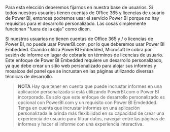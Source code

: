 Para esta elección deberemos fijarnos en nuestra base de usuarios. Si todos nuestros usuarios tienen cuentas de Office 365 y licencias de usuario de Power BI, entonces podremos usar el servicio Power BI porque no hay requisitos para el desarrollo personalizado. Las cosas simplemente funcionan "fuera de la caja" como dicen.

 

Si nuestros usuarios no tienen cuentas de Office 365 y / o licencias de Power BI, no puede usar PowerBI.com, por lo que deberemos usar Power BI Embedded. Cuando utiliza PowerBI Embedded, Microsoft le cobra por sesión de informe en lugar de cobrarle en términos de licencias de usuario. Este enfoque de Power BI Embedded requiere un desarrollo personalizado, ya que debe crear un sitio web personalizado para alojar sus informes y mosaicos del panel que se incrustan en las páginas utilizando diversas técnicas de desarrollo.

 
>**NOTA**
Hay que tener en cuenta que puede incrustar informes en una aplicación personalizada si está utilizando PowerBI.com o Power BI incorporado. Es solo que este enfoque de desarrollo personalizado es opcional con PowerBI.com y un requisito con Power BI Emdedded. Tenga en cuenta que incrustar informes en una aplicación personalizada le brinda más flexibilidad en su capacidad de crear una experiencia de usuario para filtrar datos, navegar entre las páginas de informes y hacer el informe con una experiencia interactiva.